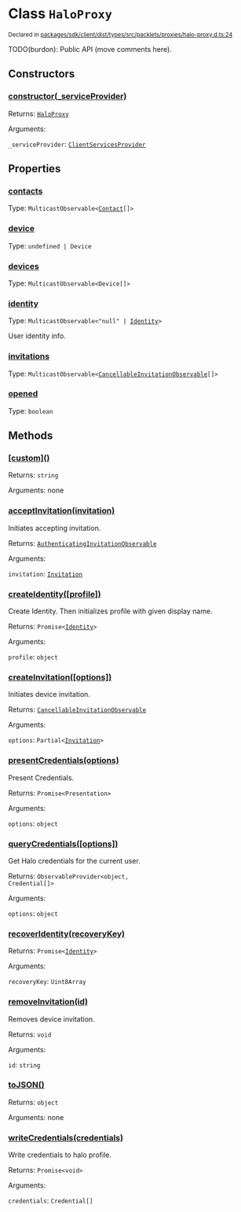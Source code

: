 # Class `HaloProxy`
<sub>Declared in [packages/sdk/client/dist/types/src/packlets/proxies/halo-proxy.d.ts:24]()</sub>


TODO(burdon): Public API (move comments here).


## Constructors
### [constructor(_serviceProvider)]()



Returns: <code>[HaloProxy](/api/@dxos/react-client/classes/HaloProxy)</code>

Arguments: 

`_serviceProvider`: <code>[ClientServicesProvider](/api/@dxos/react-client/interfaces/ClientServicesProvider)</code>


## Properties
### [contacts]()
Type: <code>MulticastObservable&lt;[Contact](/api/@dxos/react-client/interfaces/Contact)[]&gt;</code>

### [device]()
Type: <code>undefined | Device</code>

### [devices]()
Type: <code>MulticastObservable&lt;Device[]&gt;</code>

### [identity]()
Type: <code>MulticastObservable&lt;"null" | [Identity](/api/@dxos/react-client/interfaces/Identity)&gt;</code>

User identity info.

### [invitations]()
Type: <code>MulticastObservable&lt;[CancellableInvitationObservable](/api/@dxos/react-client/classes/CancellableInvitationObservable)[]&gt;</code>

### [opened]()
Type: <code>boolean</code>


## Methods
### [\[custom\]()]()



Returns: <code>string</code>

Arguments: none

### [acceptInvitation(invitation)]()



Initiates accepting invitation.


Returns: <code>[AuthenticatingInvitationObservable](/api/@dxos/react-client/classes/AuthenticatingInvitationObservable)</code>

Arguments: 

`invitation`: <code>[Invitation](/api/@dxos/react-client/interfaces/Invitation)</code>

### [createIdentity(\[profile\])]()



Create Identity.
Then initializes profile with given display name.


Returns: <code>Promise&lt;[Identity](/api/@dxos/react-client/interfaces/Identity)&gt;</code>

Arguments: 

`profile`: <code>object</code>

### [createInvitation(\[options\])]()



Initiates device invitation.


Returns: <code>[CancellableInvitationObservable](/api/@dxos/react-client/classes/CancellableInvitationObservable)</code>

Arguments: 

`options`: <code>Partial&lt;[Invitation](/api/@dxos/react-client/interfaces/Invitation)&gt;</code>

### [presentCredentials(options)]()



Present Credentials.


Returns: <code>Promise&lt;Presentation&gt;</code>

Arguments: 

`options`: <code>object</code>

### [queryCredentials(\[options\])]()



Get Halo credentials for the current user.


Returns: <code>ObservableProvider&lt;object, Credential[]&gt;</code>

Arguments: 

`options`: <code>object</code>

### [recoverIdentity(recoveryKey)]()



Returns: <code>Promise&lt;[Identity](/api/@dxos/react-client/interfaces/Identity)&gt;</code>

Arguments: 

`recoveryKey`: <code>Uint8Array</code>

### [removeInvitation(id)]()



Removes device invitation.


Returns: <code>void</code>

Arguments: 

`id`: <code>string</code>

### [toJSON()]()



Returns: <code>object</code>

Arguments: none

### [writeCredentials(credentials)]()



Write credentials to halo profile.


Returns: <code>Promise&lt;void&gt;</code>

Arguments: 

`credentials`: <code>Credential[]</code>
